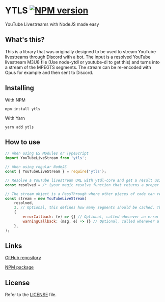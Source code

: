 YTLS [![NPM version](https://img.shields.io/npm/v/ytls.svg?style=flat-square)](https://npmjs.com/package/ytls)
===

YouTube Livestreams with NodeJS made easy

What's this?
---
This is a library that was originally designed to be used to stream YouTube livestreams through Discord with a bot. The input is a resolved YouTube livestream M3U8 file (Use node-ytdl or youtube-dl to get this) and turns into a stream of the MPEGTS segments. The stream can be re-encoded with Opus for example and then sent to Discord.

Installing
---
With NPM
```
npm install ytls
```
With Yarn
```
yarn add ytls
```

How to use
---

```js
// When using ES Modules or TypeScript
import YouTubeLiveStream from 'ytls';

// When using regular NodeJS
const { YouTubeLiveStream } = require('ytls');

// Resolve a YouTube livestream URL with ytdl-core and get a result using an M3U8 playlist
const resolved = /* (your magic resolve function that returns a proper url) */;

// The stream object is a PassThrough where other pieces of code can read from and use the data
const stream = new YouTubeLiveStream(
	resolved,
	3, // Optional, this defines how many segments should be cached. The lower this value is the more "live" the stream is.
	{
		errorCallback: (e) => {} // Optional, called whenever an error happens. The stream will end.
		warningCallback: (msg, e) => {} // Optional, called whenever a warning occurs. Stream will continue as normal.
	},
);
```

Links
---

[GitHub repository](https://github.com/TheAkio/ytls)

[NPM package](https://npmjs.com/package/ytls)

License
---

Refer to the [LICENSE](LICENSE) file.
